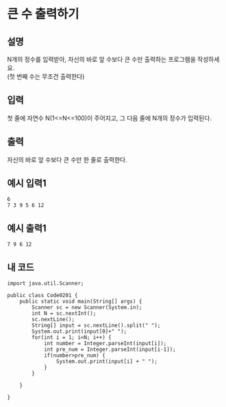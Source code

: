 # 큰 수 출력하기

## 설명
N개의 정수를 입력받아, 자신의 바로 앞 수보다 큰 수만 출력하는 프로그램을 작성하세요.  
(첫 번째 수는 무조건 출력한다)

## 입력
첫 줄에 자연수 N(1<=N<=100)이 주어지고, 그 다음 줄에 N개의 정수가 입력된다.

## 출력
자신의 바로 앞 수보다 큰 수만 한 줄로 출력한다.

## 예시 입력1
```
6
7 3 9 5 6 12
```

## 예시 출력1
```
7 9 6 12
```

## 내 코드
```
import java.util.Scanner;

public class Code0201 {
	public static void main(String[] args) {
		Scanner sc = new Scanner(System.in);
		int N = sc.nextInt();
		sc.nextLine();
		String[] input = sc.nextLine().split(" ");
		System.out.print(input[0]+" ");
		for(int i = 1; i<N; i++) {
			int number = Integer.parseInt(input[i]);
			int pre_num = Integer.parseInt(input[i-1]);
			if(number>pre_num) {
				System.out.print(input[i] + " ");
			}
		}
		
	}

}
```